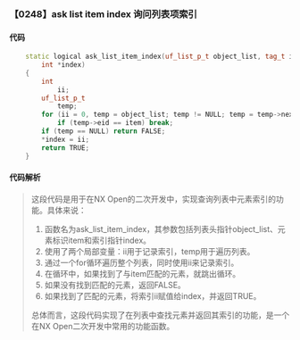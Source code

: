 ### 【0248】ask list item index 询问列表项索引

#### 代码

```cpp
    static logical ask_list_item_index(uf_list_p_t object_list, tag_t item,  
        int *index)  
    {  
        int  
            ii;  
        uf_list_p_t  
            temp;  
        for (ii = 0, temp = object_list; temp != NULL; temp = temp->next, ii++)  
            if (temp->eid == item) break;  
        if (temp == NULL) return FALSE;  
        *index = ii;  
        return TRUE;  
    }

```

#### 代码解析

> 这段代码是用于在NX Open的二次开发中，实现查询列表中元素索引的功能。具体来说：
>
> 1. 函数名为ask_list_item_index，其参数包括列表头指针object_list、元素标识item和索引指针index。
> 2. 使用了两个局部变量：ii用于记录索引，temp用于遍历列表。
> 3. 通过一个for循环遍历整个列表，同时使用ii来记录索引。
> 4. 在循环中，如果找到了与item匹配的元素，就跳出循环。
> 5. 如果没有找到匹配的元素，返回FALSE。
> 6. 如果找到了匹配的元素，将索引ii赋值给index，并返回TRUE。
>
> 总体而言，这段代码实现了在列表中查找元素并返回其索引的功能，是一个在NX Open二次开发中常用的功能函数。
>
